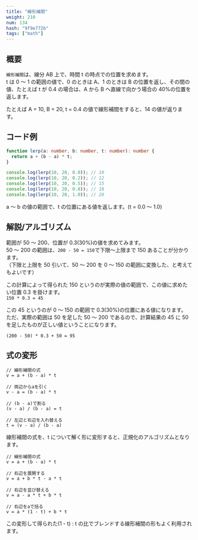 ```yaml
---
title: "線形補間"
weight: 210
num: 134
hash: "9f9e772b"
tags: ["math"]
---
```


## 概要

`線形補間`は、線分 AB 上で、時間 t の時点での位置を求めます。  
t は 0 ～ 1 の範囲の値で、0 のときは A、1 のときは B の位置を返し、その間の値、たとえば t が 0.4 の場合は、A から B へ直線で向かう場合の 40%の位置を返します。

たとえば A = 10, B = 20, t = 0.4 の値で線形補間をすると、14 の値が返ります。

## コード例

```typescript
function lerp(a: number, b: number, t: number): number {
  return a + (b - a) * t;
}
```

```typescript
console.log(lerp(10, 20, 0.0)); // 10
console.log(lerp(10, 20, 0.2)); // 12
console.log(lerp(10, 20, 0.5)); // 15
console.log(lerp(10, 20, 0.8)); // 18
console.log(lerp(10, 20, 1.0)); // 20
```

a ～ b の値の範囲で、t の位置にある値を返します。(t = 0.0 ～ 1.0)

## 解説/アルゴリズム

範囲が 50 ～ 200、位置が 0.3(30%)の値を求めてみます。  
50 ～ 200 の範囲は、`200 - 50 = 150`で下限～上限まで 150 あることが分かります。  
（下限と上限を 50 引いて、50 ～ 200 を 0 ～ 150 の範囲に変換した、と考えてもよいです）

この計算によって得られた 150 というのが実際の値の範囲で、この値に求めたい位置 0.3 を掛けます。  
`150 * 0.3 = 45`

この 45 というのが 0 ～ 150 の範囲で 0.3(30%)の位置にある値になります。  
ただ、実際の範囲は 50 を足した 50 ～ 200 であるので、計算結果の 45 に 50 を足したものが正しい値ということになります。

`(200 - 50) * 0.3 + 50 = 95`

## 式の変形

```text
// 線形補間の式
v = a + (b - a) * t

// 両辺からaを引く
v - a = (b - a) * t

// (b - a)で割る
(v - a) / (b - a) = t

// 左辺と右辺を入れ替える
t = (v - a) / (b - a)
```

線形補間の式を、t について解く形に変形すると、正規化のアルゴリズムとなります。

```text
// 線形補間の式
v = a + (b - a) * t

// 右辺を展開する
v = a + b * t - a * t

// 右辺を並び替える
v = a - a * t + b * t

// 右辺をaで括る
v = a * (1 - t) + b * t
```

この変形して得られた(1 - t) : t の比でブレンドする線形補間の形もよく利用されます。
